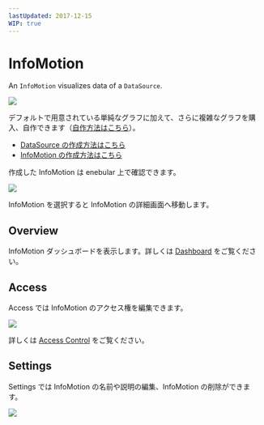 ```yaml
---
lastUpdated: 2017-12-15
WIP: true
---
```


# InfoMotion

An `InfoMotion` visualizes data of a `DataSource`.

![](/_asset/images/InfoMotion/enebular-developers-aboutinfotype.png)

デフォルトで用意されている単純なグラフに加えて、さらに複雑なグラフを購入、自作できます（[自作方法はこちら](./InfoMotionTool.md)）。

- [DataSource の作成方法はこちら](./CreateDataSource.md)
- [InfoMotion の作成方法はこちら](./CreateInfoMotion.md)

作成した InfoMotion は enebular 上で確認できます。

![](https://i.gyazo.com/a92f72b76d3d38eb1409c5ba72964720.png)

InfoMotion を選択すると InfoMotion の詳細画面へ移動します。

## Overview

InfoMotion ダッシュボードを表示します。詳しくは [Dashboard](./CreateInfoMotion.md) をご覧ください。

## Access

Access では InfoMotion のアクセス権を編集できます。

![](https://i.gyazo.com/e16a84b1278a85d74e024350c6daae4b.png)

詳しくは [Access Control](../Access/index.md) をご覧ください。

## Settings

Settings では InfoMotion の名前や説明の編集、InfoMotion の削除ができます。

![](https://i.gyazo.com/a5d7bf668507515b5ecf4a52c1821871.png)
